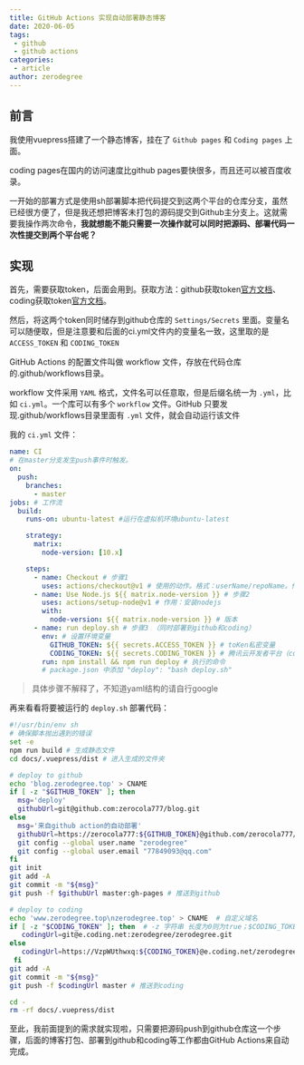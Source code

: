 ```yaml
---
title: GitHub Actions 实现自动部署静态博客
date: 2020-06-05
tags:
 - github 
 - github actions
categories:
 - article
author: zerodegree
---
```



## 前言

我使用vuepress搭建了一个静态博客，挂在了 `Github pages` 和 `Coding pages` 上面。

coding pages在国内的访问速度比github pages要快很多，而且还可以被百度收录。

一开始的部署方式是使用sh部署脚本把代码提交到这两个平台的仓库分支，虽然已经很方便了，但是我还想把博客未打包的源码提交到Github主分支上。这就需要我操作两次命令，**我就想能不能只需要一次操作就可以同时把源码、部署代码一次性提交到两个平台呢？**


## 实现

首先，需要获取token，后面会用到。获取方法：github获取token[官方文档](https://help.github.com/en/github/authenticating-to-github/creating-a-personal-access-token-for-the-command-line)、coding获取token[官方文档](https://help.coding.net/)。

然后，将这两个token同时储存到github仓库的 `Settings/Secrets` 里面。变量名可以随便取，但是注意要和后面的ci.yml文件内的变量名一致，这里取的是 `ACCESS_TOKEN` 和 `CODING_TOKEN`

GitHub Actions 的配置文件叫做 workflow 文件，存放在代码仓库的.github/workflows目录。

workflow 文件采用 `YAML` 格式，文件名可以任意取，但是后缀名统一为 `.yml`，比如 `ci.yml`。一个库可以有多个 `workflow` 文件。GitHub 只要发现.github/workflows目录里面有 `.yml` 文件，就会自动运行该文件

我的 `ci.yml` 文件：
```yaml
name: CI
# 在master分支发生push事件时触发。
on: 
  push:
    branches:
      - master
jobs: # 工作流
  build:
    runs-on: ubuntu-latest #运行在虚拟机环境ubuntu-latest

    strategy:
      matrix:
        node-version: [10.x]

    steps: 
      - name: Checkout # 步骤1
        uses: actions/checkout@v1 # 使用的动作。格式：userName/repoName。作用：检出仓库，获取源码。 官方actions库：https://github.com/actions
      - name: Use Node.js ${{ matrix.node-version }} # 步骤2
        uses: actions/setup-node@v1 # 作用：安装nodejs
        with:
          node-version: ${{ matrix.node-version }} # 版本
      - name: run deploy.sh # 步骤3 （同时部署到github和coding）
        env: # 设置环境变量
          GITHUB_TOKEN: ${{ secrets.ACCESS_TOKEN }} # toKen私密变量
          CODING_TOKEN: ${{ secrets.CODING_TOKEN }} # 腾讯云开发者平台（coding）私密token
        run: npm install && npm run deploy # 执行的命令  
        # package.json 中添加 "deploy": "bash deploy.sh"
```

>具体步骤不解释了，不知道yaml结构的请自行google

再来看看将要被运行的 `deploy.sh` 部署代码：

```sh
#!/usr/bin/env sh
# 确保脚本抛出遇到的错误
set -e
npm run build # 生成静态文件
cd docs/.vuepress/dist # 进入生成的文件夹

# deploy to github
echo 'blog.zerodegree.top' > CNAME
if [ -z "$GITHUB_TOKEN" ]; then
  msg='deploy'
  githubUrl=git@github.com:zerocola777/blog.git
else
  msg='来自github action的自动部署'
  githubUrl=https://zerocola777:${GITHUB_TOKEN}@github.com/zerocola777/blog.git
  git config --global user.name "zerodegree"
  git config --global user.email "77849093@qq.com"
fi
git init
git add -A
git commit -m "${msg}"
git push -f $githubUrl master:gh-pages # 推送到github

# deploy to coding
echo 'www.zerodegree.top\nzerodegree.top' > CNAME  # 自定义域名
if [ -z "$CODING_TOKEN" ]; then  # -z 字符串 长度为0则为true；$CODING_TOKEN来自于github仓库`Settings/Secrets`设置的私密环境变量
   codingUrl=git@e.coding.net:zerodegree/zerodegree.git
else
   codingUrl=https://VzpWUthwxq:${CODING_TOKEN}@e.coding.net/zerodegree/zerodegree.git #注意！！！这里需要使用coding提供的个人令牌的用户名和token
 fi
git add -A
git commit -m "${msg}"
git push -f $codingUrl master # 推送到coding

cd -
rm -rf docs/.vuepress/dist
```

至此，我前面提到的需求就实现啦，只需要把源码push到github仓库这一个步骤，后面的博客打包、部署到github和coding等工作都由GitHub Actions来自动完成。
